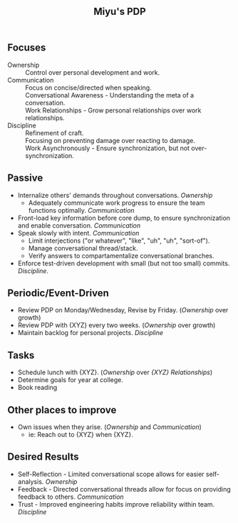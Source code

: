 <html>
  <head>
  </head>
  <body>
    <article>
      <header>
        <h1>Miyu's PDP</h1>
      </header>
      <section>
        <h2>Focuses</h2>
        <dl>
          <dt>Ownership</dt>
            <dd>Control over personal development and work.</dd>
          <dt>Communication</dt>
            <dd>Focus on concise/directed when speaking. <br/>
                Conversational Awareness - Understanding the meta of a conversation. <br/>
                Work Relationships - Grow personal relationships over work relationships.</dd>
          <dt>Discipline</dt>
            <dd>Refinement of craft. <br/>
                Focusing on preventing damage over reacting to damage. <br/>
                Work Asynchronously - Ensure synchronization, but not over-synchronization.</dd>
        </dl>
      </section>
      <section>
        <h2>Passive</h2>
        <ul>
          <li>Internalize others' demands throughout conversations. <em>Ownership</em>
            <ul>
              <li>Adequately communicate work progress to ensure the team functions optimally. <em>Communication</em></li>
            </ul>
          </li>
          <li>Front-load key information before core dump, to ensure synchronization and enable conversation. <em>Communication</em></li>
          <li>Speak slowly with intent. <em>Communication</em>
            <ul>
              <li>Limit interjections ("or whatever", "like", "uh", "uh", "sort-of").</li>
              <li>Manage conversational thread/stack.</li>
              <li>Verify answers to compartamentalize conversational branches.</li>
            </ul>
          </li>
          <li>Enforce test-driven development with small (but not too small) commits. <em>Discipline</em>.</li>
        </ul>
        <h3></h3>
      </section>
      <section>
        <h2>Periodic/Event-Driven</h2>
        <ul>
          <li>Review PDP on Monday/Wednesday, Revise by Friday. (<em>Ownership</em> over growth)</li>
          <li>Review PDP with {XYZ} every two weeks. (<em>Ownership</em> over growth)</li>
          <li>Maintain backlog for personal projects. <em>Discipline</em></li>
        </ul>
      </section>
      <section>
        <h2>Tasks</h2>
        <ul>
          <li>Schedule lunch with {XYZ}. (<em>Ownership</em> over <em>{XYZ} Relationships</em>)</li>
          <li>Determine goals for year at college.</li>
          <li>Book reading</li>
        </ul>
      </section>
      <section>
        <h2>Other places to improve</h2>
        <ul>
          <li>Own issues when they arise. (<em>Ownership</em> and <em>Communication</em>)
            <ul>
              <li>ie: Reach out to {XYZ} when {XYZ}.</li>
            </ul>
          </li>
        </ul>
      </section>
      <footer>
        <h2>Desired Results</h2>
        <ul>
          <li>Self-Reflection - Limited conversational scope allows for easier self-analysis. <em>Ownership</em></li>
          <li>Feedback - Directed conversational threads allow for focus on providing feedback to others. <em>Communication</em></li>
          <li>Trust - Improved engineering habits improve reliability within team. <em>Discipline</em></li>
        </ul>
      </footer>
    </article>
  </body>
</html>
